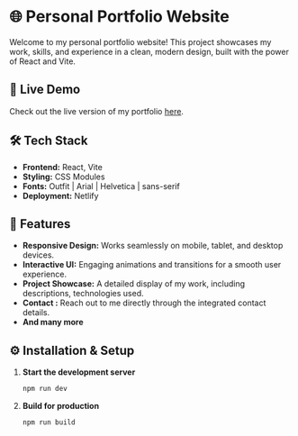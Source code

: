 # 🌐 Personal Portfolio Website

Welcome to my personal portfolio website! This project showcases my work, skills, and experience in a clean, modern design, built with the power of React and Vite.

## 🚀 Live Demo

Check out the live version of my portfolio [here]([https://your-portfolio-link.com](https://abdulhadiportfolio.netlify.app/)).

## 🛠️ Tech Stack

- **Frontend:** React, Vite
- **Styling:** CSS Modules
- **Fonts:** Outfit | Arial | Helvetica | sans-serif
- **Deployment:** Netlify

## 🎨 Features

- **Responsive Design:** Works seamlessly on mobile, tablet, and desktop devices.
- **Interactive UI:** Engaging animations and transitions for a smooth user experience.
- **Project Showcase:** A detailed display of my work, including descriptions, technologies used.
- **Contact :** Reach out to me directly through the integrated contact details.
- **And many more**

## ⚙️ Installation & Setup

1. **Start the development server**
   ```bash
   npm run dev
2. **Build for production**
   ```bash
   npm run build
